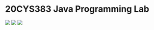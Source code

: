# 20CYS383 Java Programming Lab
![](https://img.shields.io/badge/Batch-21CYS-lightgreen) ![](https://img.shields.io/badge/UG-blue) ![](https://img.shields.io/badge/Subject-JPL-blue)